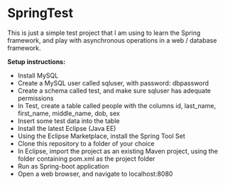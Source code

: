 # SpringTest
This is just a simple test project that I am using to learn the Spring framework, 
and play with asynchronous operations in a web / database framework.

**Setup instructions:**
- Install MySQL
- Create a MySQL user called sqluser, with password: dbpassword
- Create a schema called test, and make sure sqluser has adequate permissions
- In Test, create a table called people with the columns id, last_name, first_name, middle_name, dob, sex
- Insert some test data into the table
- Install the latest Eclipse (Java EE)
- Using the Eclipse Marketplace, install the Spring Tool Set
- Clone this repository to a folder of your choice
- In Eclipse, import the project as an existing Maven project, using the folder containing pom.xml as the project folder
- Run as Spring-boot application
- Open a web browser, and navigate to localhost:8080
